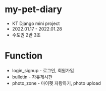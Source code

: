 # my-pet-diary

- KT Django mini project
- 2022.01.17 - 2022.01.28
- 수도권 2반 3조

# Function
- login_signup - 로그인, 회원가입
- bulletin - 자유게시판
- photo_zone - 마이펫 자랑하기, photo upload
